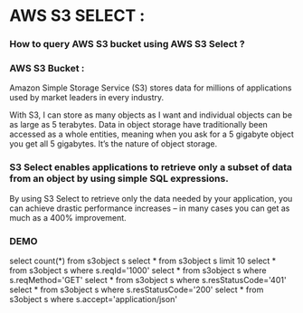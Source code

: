 # AWS S3 SELECT :

### How to query AWS S3 bucket using AWS S3 Select ?

### AWS S3 Bucket :
Amazon Simple Storage Service (S3) stores data for millions of applications used by market leaders in every industry. 

With S3, I can store as many objects as I want and individual objects can be as large as 5 terabytes. Data in object storage have traditionally been accessed as a whole entities, meaning when you ask for a 5 gigabyte object you get all 5 gigabytes. It’s the nature of object storage.

### S3 Select enables applications to retrieve only a subset of data from an object by using simple SQL expressions.

By using S3 Select to retrieve only the data needed by your application, you can achieve drastic performance increases – in many cases you can get as much as a 400% improvement.


### DEMO

select count(*) from s3object s
select * from s3object s limit 10
select * from s3object s where s.reqId='1000'
select * from s3object s where s.reqMethod='GET'
select * from s3object s where s.resStatusCode='401'
select * from s3object s where s.resStatusCode='200'
select * from s3object s where s.accept='application/json'

